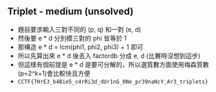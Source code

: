 ## Triplet - medium (unsolved)

* 題目要求輸入三對不同的 (p, q) 和一對 (e, d)
* 然後要 e * d 分別模三對的 phi 皆等於 1
* 那構造 e * d = lcm(phi1, phi2, phi3) + 1 即可
* 所以先算出來 e * d 後丟入 factordb 分成 e, d (比賽時沒想到這步)
* 但這樣有個前提是 e * d 是要可分解的，所以選質數方面使用梅森質數(p=2^k+1)會比較快且方便
* `CCTF{7HrE3_b4Bie5_c4rRi3d_dUr1nG_0Ne_pr39naNcY_Ar3_triplets}`

